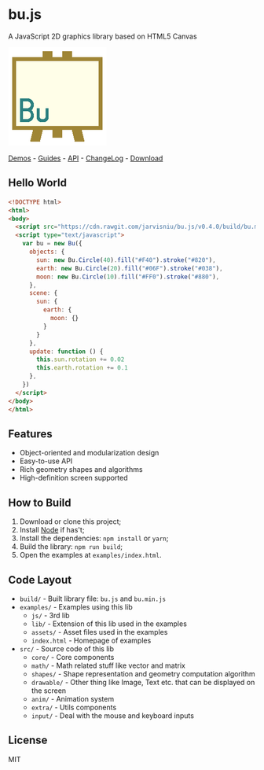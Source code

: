 bu.js
=====

A JavaScript 2D graphics library based on HTML5 Canvas

[![](logo.png)](http://jarvisniu.com/bu.js/examples/)

[Demos](http://jarvisniu.com/bu.js/examples/) -
[Guides](https://github.com/jarvisniu/bu.js/wiki/Guides) -
[API](https://github.com/jarvisniu/bu.js/wiki/API) -
[ChangeLog](CHANGELOG.md) -
[Download](https://cdn.rawgit.com/jarvisniu/bu.js/v0.4.0/build/bu.min.js)


## Hello World

``` html
<!DOCTYPE html>
<html>
<body>
  <script src="https://cdn.rawgit.com/jarvisniu/bu.js/v0.4.0/build/bu.min.js"></script>
  <script type="text/javascript">
    var bu = new Bu({
      objects: {
        sun: new Bu.Circle(40).fill("#F40").stroke("#820"),
        earth: new Bu.Circle(20).fill("#06F").stroke("#038"),
        moon: new Bu.Circle(10).fill("#FF0").stroke("#880"),
      },
      scene: {
        sun: {
          earth: {
            moon: {}
          }
        }
      },
      update: function () {
        this.sun.rotation += 0.02
        this.earth.rotation += 0.1
      },
    })
  </script>
</body>
</html>
```


## Features

- Object-oriented and modularization design
- Easy-to-use API
- Rich geometry shapes and algorithms
- High-definition screen supported


## How to Build

1. Download or clone this project;
2. Install [Node](https://nodejs.org/) if has't;
3. Install the dependencies: `npm install` or `yarn`;
4. Build the library: `npm run build`;
5. Open the examples at `examples/index.html`.

## Code Layout

- `build/` - Built library file: `bu.js` and `bu.min.js`
- `examples/` - Examples using this lib
    - `js/` - 3rd lib
    - `lib/` - Extension of this lib used in the examples
    - `assets/` - Asset files used in the examples
    - `index.html` - Homepage of examples
- `src/` - Source code of this lib
    - `core/` - Core components
    - `math/` - Math related stuff like vector and matrix
    - `shapes/` - Shape representation and geometry computation algorithm
    - `drawable/` - Other thing like Image, Text etc. that can be displayed on the screen
    - `anim/` - Animation system
    - `extra/` - Utils components
    - `input/` - Deal with the mouse and keyboard inputs


## License

MIT
